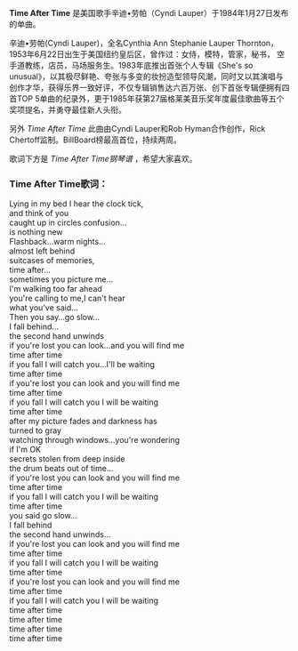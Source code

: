 

**Time After Time** 是美国歌手辛迪•劳帕（Cyndi Lauper）于1984年1月27日发布的单曲。

  
辛迪•劳帕(Cyndi Lauper)，全名Cynthia Ann Stephanie Lauper
Thornton，1953年6月22日出生于美国纽约皇后区，曾作过：女侍，模特，管家，秘书，
空手道教练，店员，马场服务生。1983年底推出首张个人专辑《She's so
unusual》，以其极尽鲜艳、夸张与多变的妆扮造型领导风潮，同时又以其演唱与创作才华，获得乐界一致好评，不仅专辑销售达六百万张、创下首张专辑便拥有四首TOP
5单曲的纪录外，更于1985年获第27届格莱美音乐奖年度最佳歌曲等五个奖项提名，并勇夺最佳新人头衔。

  
另外 _Time After Time_ 此曲由Cyndi Lauper和Rob Hyman合作创作，Rick
Chertoff监制。BillBoard榜最高首位，持续两周。

  
歌词下方是 _Time After Time钢琴谱_ ，希望大家喜欢。

### Time After Time歌词：

Lying in my bed I hear the clock tick,  
and think of you  
caught up in circles confusion…  
is nothing new  
Flashback…warm nights…  
almost left behind  
suitcases of memories,  
time after…  
sometimes you picture me…  
I'm walking too far ahead  
you're calling to me,I can't hear  
what you've said…  
Then you say…go slow…  
I fall behind…  
the second hand unwinds  
if you're lost you can look…and you will find me  
time after time  
if you fall I will catch you…I'll be waiting  
time after time  
if you're lost you can look and you will find me  
time after time  
if you fall I will catch you I will be waiting  
time after time  
after my picture fades and darkness has  
turned to gray  
watching through windows…you're wondering  
if I'm OK  
secrets stolen from deep inside  
the drum beats out of time…  
if you're lost you can look and you will find me  
time after time  
if you fall I will catch you I will be waiting  
time after time  
you said go slow…  
I fall behind  
the second hand unwinds…  
if you're lost you can look and you will find me  
time after time  
if you fall I will catch you I will be waiting  
time after time  
if you're lost you can look and you will find me  
time after time  
if you fall I will catch you I will be waiting  
time after time  
time after time  
time after time  
time after time

